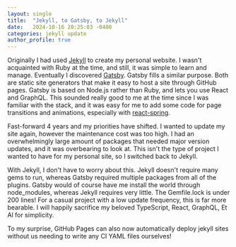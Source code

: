```yaml
---
layout: single
title:  "Jekyll, to Gatsby, to Jekyll"
date:   2024-10-16 20:25:03 -0400
categories: jekyll update
author_profile: true
---
```


Originally I had used [Jekyll] to create my personal website. I wasn't acquainted
with Ruby at the time, and still, it was simple to learn and manage. Eventually
I discovered [Gatsby]. Gatsby fills a similar purpose. Both are static site
generators that make it easy to host a site through GitHub pages. Gatsby is
based on Node.js rather than Ruby, and lets you use React and GraphQL. This
sounded really good to me at the time since I was familiar with the stack, and
it was easy for me to add some code for page transitions and animations,
especially with [react-spring].

Fast-forward 4 years and my priorities have shifted. I wanted to update my site
again, however the maintenance cost was too high. I had an overwhelmingly large
amount of packages that needed major version updates, and it was overbearing to
look at. This isn't the type of project I wanted to have for my personal site,
so I switched back to Jekyll.

With Jekyll, I don't have to worry about this. Jekyll doesn't require many gems
to run, whereas Gatsby required multiple packages from all of the plugins.
Gatsby would of course have me install the world through node_modules, whereas
Jekyll requires very little. The Gemfile.lock is under 200 lines! For a casual
project with a low update frequency, this is far more bearable. I will happily
sacrifice my beloved TypeScript, React, GraphQL, Et Al for simplicity.

To my surprise, GitHub Pages can also now automatically deploy jekyll sites
without us needing to write any CI YAML files ourselves!


[Jekyll]: https://jekyllrb.com
[Gatsby]: https://www.gatsbyjs.com
[react-spring]: https://www.react-spring.dev
